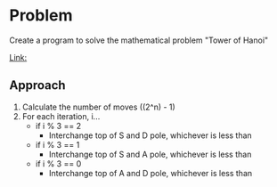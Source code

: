 
# Problem

Create a program to solve the mathematical problem "Tower of Hanoi"

[Link:](https://www.geeksforgeeks.org/iterative-tower-of-hanoi/)

## Approach
1. Calculate the number of moves ((2^n) - 1)
2. For each iteration, i...
    - if i % 3 == 2
        - Interchange top of S and D pole, whichever is less than
    - if i % 3 == 1
        - Interchange top of S and A pole, whichever is less than
    - if i % 3 == 0
        - Interchange top of A and D pole, whichever is less than

